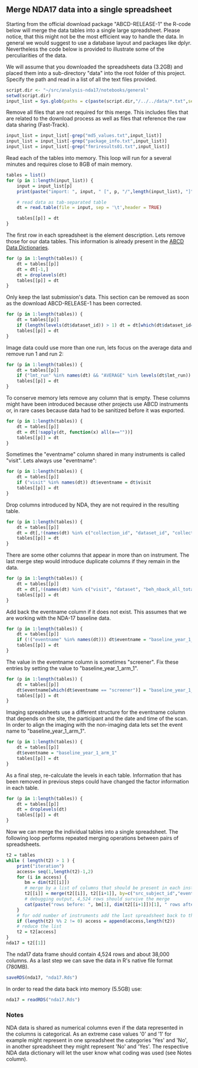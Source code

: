 ## Merge NDA17 data into a single spreadsheet

Starting from the official download package "ABCD-RELEASE-1" the R-code below will merge the data tables into a single large spreadsheet. Please notice, that this might not be the most efficient way to handle the data. In general we would suggest to use a database layout and packages like dplyr. Nevertheless the code below is provided to illustrate some of the perculiarities of the data.

We will assume that you downloaded the spreadsheets data (3.2GB) and placed them into a sub-directory "data" into the root folder of this project. Specify the path and read in a list of all the text files provided.

```r
script.dir <- "~/src/analysis-nda17/notebooks/general"
setwd(script.dir)
input_list = Sys.glob(paths = c(paste(script.dir,"/../../data/*.txt",sep="")))
```

Remove all files that are not required for this merge. This includes files that are related to the download process as well as files that reference the raw data sharing (Fast-Track).

```r
input_list = input_list[-grep("md5_values.txt",input_list)]
input_list = input_list[-grep("package_info.txt",input_list)]
input_list = input_list[-grep("fmriresults01.txt",input_list)]
```

Read each of the tables into memory. This loop will run for a several minutes and requires close to 8GB of main memory.

```r
tables = list()
for (p in 1:length(input_list)) {
    input = input_list[p]
    print(paste("import: ", input, " [", p, "/",length(input_list), "]", sep=""))

    # read data as tab-separated table
    dt = read.table(file = input, sep = '\t',header = TRUE)

    tables[[p]] = dt
}
```

The first row in each spreadsheet is the element description. Lets remove those for our data tables. This information is already present in the [ABCD Data Dictionaries](https://ndar.nih.gov/data_dictionary.html?source=ABCD&submission=ALL).
```r
for (p in 1:length(tables)) {
    dt = tables[[p]]
    dt = dt[-1,]
    dt = droplevels(dt)
    tables[[p]] = dt
}
```

Only keep the last submission's data. This section can be removed as soon as the download ABCD-RELEASE-1 has been corrected.
```r
for (p in 1:length(tables)) {
    dt = tables[[p]]
    if (length(levels(dt$dataset_id)) > 1) dt = dt[which(dt$dataset_id==max(as.integer(levels(dt$dataset_id)))),]
    tables[[p]] = dt
}
```

Image data could use more than one run, lets focus on the average data and remove run 1 and run 2:
```r
for (p in 1:length(tables)) {
    dt = tables[[p]]
    if ("lmt_run" %in% names(dt) && "AVERAGE" %in% levels(dt$lmt_run)) dt = dt[dt$lmt_run == "AVERAGE",]
    tables[[p]] = dt
}
```

To conserve memory lets remove any column that is empty. These columns might have been introduced because other projects use ABCD instruments or, in rare cases because data had to be sanitized before it was exported.
```r
for (p in 1:length(tables)) {
    dt = tables[[p]]
    dt = dt[!sapply(dt, function(x) all(x==""))]
    tables[[p]] = dt
}
```

Sometimes the "eventname" column shared in many instruments is called "visit". Lets always use "eventname":
```r
for (p in 1:length(tables)) {
    dt = tables[[p]]
    if ("visit" %in% names(dt)) dt$eventname = dt$visit
    tables[[p]] = dt
}
```

Drop columns introduced by NDA, they are not required in the resulting table.

```r
for (p in 1:length(tables)) {
    dt = tables[[p]]
    dt = dt[,!(names(dt) %in% c("collection_id", "dataset_id", "collection_title", "promoted_subjectkey", "site", "week", "subjectkey", "study_cohort_name"))]
    tables[[p]] = dt
}
```

There are some other columns that appear in more than on instrument. The last merge step would introduce duplicate columns if they remain in the data.
```r
for (p in 1:length(tables)) {
    dt = tables[[p]]
    dt = dt[,!(names(dt) %in% c("visit", "dataset", "beh_nback_all_total", "beh_mid_perform_flag", "beh_mid_nruns", "lmt_run"))]
    tables[[p]] = dt
}
```

Add back the eventname column if it does not exist. This assumes that we are working with the NDA-17 baseline data.
```r
for (p in 1:length(tables)) {
    dt = tables[[p]]
    if (!("eventname" %in% names(dt))) dt$eventname = "baseline_year_1_arm_1"
    tables[[p]] = dt
}
```

The value in the eventname column is sometimes "screener". Fix these entries by setting the value to "baseline_year_1_arm_1".
```r
for (p in 1:length(tables)) {
    dt = tables[[p]]
    dt$eventname[which(dt$eventname == "screener")] = "baseline_year_1_arm_1"
    tables[[p]] = dt
}
```

Imaging spreadsheets use a different structure for the eventname column that depends on the site, the participant and the date and time of the scan. In order to align the imaging with the non-imaging data lets set the event name to "baseline_year_1_arm_1".
```r
for (p in 1:length(tables)) {
    dt = tables[[p]]
    dt$eventname = "baseline_year_1_arm_1"
    tables[[p]] = dt
}
```

As a final step, re-calculate the levels in each table. Information that has been removed in previous steps could have changed the factor information in each table.
```r
for (p in 1:length(tables)) {
    dt = tables[[p]]
    dt = droplevels(dt)
    tables[[p]] = dt
}
```

Now we can merge the individual tables into a single spreadsheet. The following loop performs repeated merging operations between pairs of  spreadsheets.

```r
t2 = tables
while ( length(t2) > 1 ) {
    print("iteration")
    access= seq(1,length(t2)-1,2)
    for (i in access) {
       bm = dim(t2[[i]])
       # merge by a list of columns that should be present in each instrument, replace the first element with the merge result
       t2[[i]] = merge(t2[[i]], t2[[i+1]], by=c("src_subject_id","eventname","interview_age","interview_date","gender"), all=TRUE)
       # debugging output, 4,524 rows should survive the merge
       cat(paste("rows before: ", bm[1], dim(t2[[i+1]])[1], " rows after: ",dim(t2[[i]])[1], "indices: ",i,i+1," columns: ",bm[2],"+",dim(t2[[i+1]])[2], " = ",dim(t2[[i]])[2]))
    }
    # for odd number of instruments add the last spreadsheet back to the list
    if (length(t2) %% 2 != 0) access = append(access,length(t2))
    # reduce the list
    t2 = t2[access]
}
nda17 = t2[[1]]
```
The nda17 data frame should contain 4,524 rows and about 38,000 columns. As a last step we can save the data in R's native file format (780MB).

```r
saveRDS(nda17, "nda17.Rds")
```

In order to read the data back into memory (5.5GB) use:
```r
nda17 = readRDS("nda17.Rds")
```

### Notes

NDA data is shared as numerical columns even if the data represented in the columns is categorical. As an extreme case values '0' and '1' for example might represent in one spreadsheet the categories 'Yes' and 'No', in another spreadsheet they might represent 'No' and 'Yes'. The respective NDA data dictionary will let the user know what coding was used (see Notes column).

